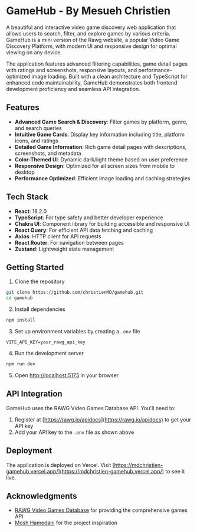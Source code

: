 # GameHub - By Mesueh Christien

A beautiful and interactive video game discovery web application that allows users to search, filter, and explore games by various criteria. GameHub is a mini version of the Rawg website, a popular Video Game Discovery Platform, with modern UI and responsive design for optimal viewing on any device.

The application features advanced filtering capabilities, game detail pages with ratings and screenshots, responsive layouts, and performance-optimized image loading. Built with a clean architecture and TypeScript for enhanced code maintainability, GameHub demonstrates both frontend development proficiency and seamless API integration.

## Features

- **Advanced Game Search & Discovery**: Filter games by platform, genre, and search queries
- **Intuitive Game Cards**: Display key information including title, platform icons, and ratings
- **Detailed Game Information**: Rich game detail pages with descriptions, screenshots, and metadata
- **Color-Themed UI**: Dynamic dark/light theme based on user preference
- **Responsive Design**: Optimized for all screen sizes from mobile to desktop
- **Performance Optimized**: Efficient image loading and caching strategies

## Tech Stack

- **React**: 18.2.0
- **TypeScript**: For type safety and better developer experience
- **Chakra UI**: Component library for building accessible and responsive UI
- **React Query**: For efficient API data fetching and caching
- **Axios**: HTTP client for API requests
- **React Router**: For navigation between pages
- **Zustand**: Lightweight state management

## Getting Started

1. Clone the repository
```bash
git clone https://github.com/christienMD/gamehub.git
cd gamehub
```

2. Install dependencies
```bash
npm install
```

3. Set up environment variables by creating a `.env` file
```
VITE_API_KEY=your_rawg_api_key
```

4. Run the development server
```bash
npm run dev
```

5. Open [http://localhost:5173](http://localhost:5173) in your browser

## API Integration

GameHub uses the RAWG Video Games Database API. You'll need to:

1. Register at [https://rawg.io/apidocs](https://rawg.io/apidocs) to get your API key
2. Add your API key to the `.env` file as shown above

## Deployment

The application is deployed on Vercel. Visit [https://mdchristien-gamehub.vercel.app/](https://mdchristien-gamehub.vercel.app/) to see it live.

## Acknowledgments

- [RAWG Video Games Database](https://rawg.io/) for providing the comprehensive games API
- [Mosh Hamedani](https://codewithmosh.com/) for the project inspiration
